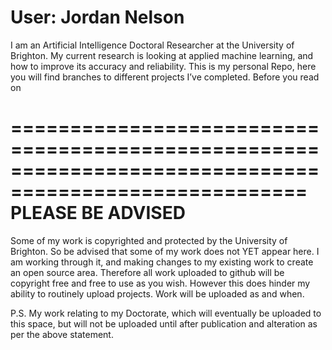 # User: Jordan Nelson
I am an Artificial Intelligence Doctoral Researcher at the University of Brighton. My current research is looking at applied machine learning, and how to improve its accuracy and reliability. This is my personal Repo, here you will find branches to different projects I’ve completed. Before you read on 

=======================================================================================================
                                      PLEASE BE ADVISED
========================================================================================================
Some of my work is copyrighted and protected by the University of Brighton. So be advised that some of my work does not YET appear here. I am working through it, and making changes to my existing work to create an open source area. Therefore all work uploaded to github will be copyright free and free to use as you wish. However this does hinder my ability to routinely upload projects. Work will be uploaded as and when.

P.S. My work relating to my Doctorate, which will eventually be uploaded to this space, but will not be uploaded until after publication and alteration as per the above statement.
